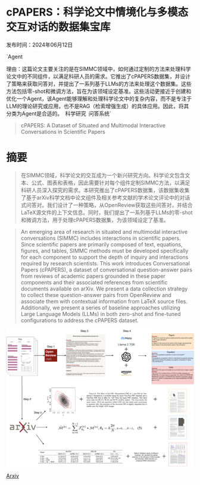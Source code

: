 # cPAPERS：科学论文中情境化与多模态交互对话的数据集宝库

发布时间：2024年06月12日

`Agent

理由：这篇论文主要关注的是在SIMMC领域中，如何通过定制的方法来处理科学论文中的不同组件，以满足科研人员的需求。它推出了cPAPERS数据集，并设计了策略来获取问答对，并提出了一系列基于LLMs的方法来处理这个数据集。这些方法包括零-shot和微调方法，旨在为该领域设定基准。这些活动更接近于创建和优化一个Agent，该Agent能够理解和处理科学论文中的复杂内容，而不是专注于LLM的理论研究或应用，也不是RAG（检索增强生成）的具体应用。因此，将其分类为Agent是合适的。` `科学研究` `问答系统`

> cPAPERS: A Dataset of Situated and Multimodal Interactive Conversations in Scientific Papers

# 摘要

> 在SIMMC领域，科学论文的交互成为一个新兴研究方向。科学论文包含文本、公式、图表和表格，因此需要针对每个组件定制SIMMC方法，以满足科研人员深入探究的需求。本研究推出了cPAPERS数据集，该数据集收集了基于arXiv科学文档中论文组件及相关参考文献的学术论文评论中的对话式问答对。我们设计了一种策略，从OpenReview获取这些问答对，并结合LaTeX源文件的上下文信息。同时，我们提出了一系列基于LLMs的零-shot和微调方法，用于处理cPAPERS数据集，为该领域设定了基准。

> An emerging area of research in situated and multimodal interactive conversations (SIMMC) includes interactions in scientific papers. Since scientific papers are primarily composed of text, equations, figures, and tables, SIMMC methods must be developed specifically for each component to support the depth of inquiry and interactions required by research scientists. This work introduces Conversational Papers (cPAPERS), a dataset of conversational question-answer pairs from reviews of academic papers grounded in these paper components and their associated references from scientific documents available on arXiv. We present a data collection strategy to collect these question-answer pairs from OpenReview and associate them with contextual information from LaTeX source files. Additionally, we present a series of baseline approaches utilizing Large Language Models (LLMs) in both zero-shot and fine-tuned configurations to address the cPAPERS dataset.

![cPAPERS：科学论文中情境化与多模态交互对话的数据集宝库](../../../paper_images/2406.08398/overview.png)

[Arxiv](https://arxiv.org/abs/2406.08398)